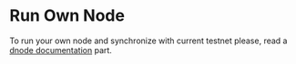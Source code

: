 # Run Own Node

To run your own node and synchronize with current testnet please, read a [dnode documentation](/architecture/dnode.md) part.